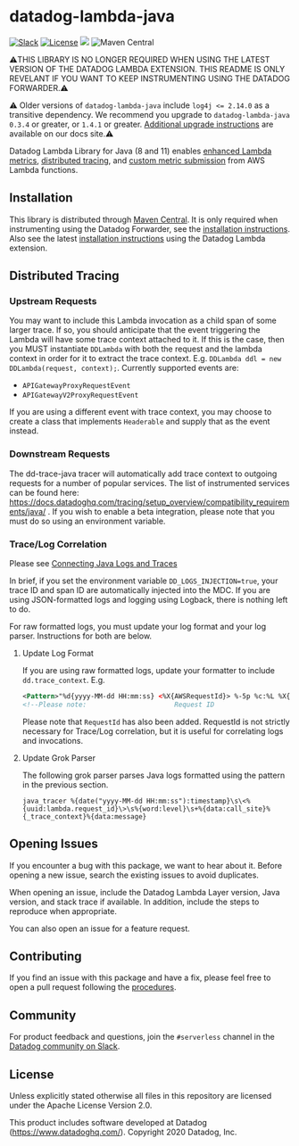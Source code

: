 # datadog-lambda-java

[![Slack](https://chat.datadoghq.com/badge.svg?bg=632CA6)](https://chat.datadoghq.com/)
[![License](https://img.shields.io/badge/license-Apache--2.0-blue)](https://github.com/DataDog/datadog-lambda-java/blob/main/LICENSE)
![](https://github.com/DataDog/datadog-lambda-java/workflows/Test%20on%20Master%20branch/badge.svg)
![Maven Central](https://img.shields.io/maven-central/v/com.datadoghq/datadog-lambda-java)

:warning:THIS LIBRARY IS NO LONGER REQUIRED WHEN USING THE LATEST VERSION OF THE DATADOG LAMBDA EXTENSION. THIS README IS ONLY REVELANT IF YOU WANT TO KEEP INSTRUMENTING USING THE DATADOG FORWARDER.:warning:

:warning: Older versions of `datadog-lambda-java` include `log4j <= 2.14.0` as a transitive dependency. 
We recommend you upgrade to `datadog-lambda-java 0.3.4` or greater, or `1.4.1` or greater.
[Additional upgrade instructions](https://docs.datadoghq.com/serverless/installation/java/?tab=maven#upgrading) are available on our docs site.:warning:

Datadog Lambda Library for Java (8 and 11) enables [enhanced Lambda metrics](https://docs.datadoghq.com/serverless/enhanced_lambda_metrics), [distributed tracing](https://docs.datadoghq.com/serverless/distributed_tracing), and [custom metric submission](https://docs.datadoghq.com/serverless/custom_metrics) from AWS Lambda functions.

## Installation

This library is distributed through [Maven Central](https://search.maven.org/artifact/com.datadoghq/datadog-lambda-java). It is only required when instrumenting using the Datadog Forwarder, see the [installation instructions](https://docs.datadoghq.com/serverless/guide/datadog_forwarder_java/). Also see the latest [installation instructions](https://docs.datadoghq.com/serverless/installation/java/) using the Datadog Lambda extension. 

## Distributed Tracing

### Upstream Requests

You may want to include this Lambda invocation as a child span of some larger trace.
If so, you should anticipate that the event triggering the Lambda will have some trace context attached to it.
If this is the case, then you MUST instantiate `DDLambda` with both the request and the lambda context in order for it to extract the trace context.
E.g. `DDLambda ddl = new DDLambda(request, context);`.
Currently supported events are:

- `APIGatewayProxyRequestEvent`
- `APIGatewayV2ProxyRequestEvent`

If you are using a different event with trace context, you may choose to create a class that implements `Headerable` and supply that as the event instead.

### Downstream Requests

The dd-trace-java tracer will automatically add trace context to outgoing requests for a number of popular services. 
The list of instrumented services can be found here: https://docs.datadoghq.com/tracing/setup_overview/compatibility_requirements/java/ .
If you wish to enable a beta integration, please note that you must do so using an environment variable.

### Trace/Log Correlation

Please see [Connecting Java Logs and Traces](https://docs.datadoghq.com/tracing/connect_logs_and_traces/java/?tab=log4j2)

In brief, if you set the environment variable `DD_LOGS_INJECTION=true`, your trace ID and span ID are automatically injected into the MDC.
If you are using JSON-formatted logs and logging using Logback, there is nothing left to do.

For raw formatted logs, you must update your log format and your log parser. Instructions for both are below.

1. Update Log Format

    If you are using raw formatted logs, update your formatter to include `dd.trace_context`. E.g.

    ```xml
    <Pattern>"%d{yyyy-MM-dd HH:mm:ss} <%X{AWSRequestId}> %-5p %c:%L %X{dd.trace_context} %m%n"</Pattern>
    <!--Please note:                      Request ID                      Trace Context  -->
    ```

    Please note that `RequestId` has also been added. 
    RequestId is not strictly necessary for Trace/Log correlation, but it is useful for correlating logs and invocations.

2. Update Grok Parser

    The following grok parser parses Java logs formatted using the pattern in the previous section.

    ```
    java_tracer %{date("yyyy-MM-dd HH:mm:ss"):timestamp}\s\<%{uuid:lambda.request_id}\>\s%{word:level}\s+%{data:call_site}%{_trace_context}%{data:message}
    ```

## Opening Issues

If you encounter a bug with this package, we want to hear about it. Before opening a new issue, 
search the existing issues to avoid duplicates.

When opening an issue, include the Datadog Lambda Layer version, Java version, and stack trace if 
available. In addition, include the steps to reproduce when appropriate.

You can also open an issue for a feature request.

## Contributing

If you find an issue with this package and have a fix, please feel free to open a pull request 
following the [procedures](https://github.com/DataDog/datadog-lambda-java/blob/main/CONTRIBUTING.md).

## Community

For product feedback and questions, join the `#serverless` channel in the [Datadog community on Slack](https://chat.datadoghq.com/).

## License

Unless explicitly stated otherwise all files in this repository are licensed under the Apache License Version 2.0.

This product includes software developed at Datadog (https://www.datadoghq.com/). Copyright 2020 Datadog, Inc.
